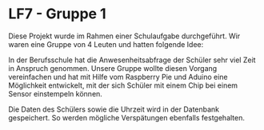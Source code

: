 # LF7 - Gruppe 1

Diese Projekt wurde im Rahmen einer Schulaufgabe durchgeführt. Wir waren eine Gruppe von 4 Leuten und hatten folgende Idee:

In der Berufsschule hat die Anwesenheitsabfrage der Schüler sehr viel Zeit in Anspruch genommen. Unsere Gruppe wollte diesen Vorgang vereinfachen und hat mit Hilfe vom Raspberry Pie und Aduino eine Möglichkeit entwickelt, mit der sich Schüler mit einem Chip bei einem Sensor einstempeln können.

Die Daten des Schülers sowie die Uhrzeit wird in der Datenbank gespeichert. So werden mögliche Verspätungen ebenfalls festgehalten.
